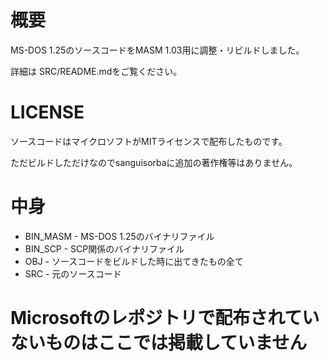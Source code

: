 
# 概要
MS-DOS 1.25のソースコードをMASM 1.03用に調整・リビルドしました。

詳細は SRC/README.mdをご覧ください。

# LICENSE
ソースコードはマイクロソフトがMITライセンスで配布したものです。

ただビルドしただけなのでsanguisorbaに追加の著作権等はありません。

# 中身

* BIN_MASM - MS-DOS 1.25のバイナリファイル
* BIN_SCP - SCP関係のバイナリファイル
* OBJ - ソースコードをビルドした時に出てきたもの全て
* SRC - 元のソースコード

# Microsoftのレポジトリで配布されていないものはここでは掲載していません